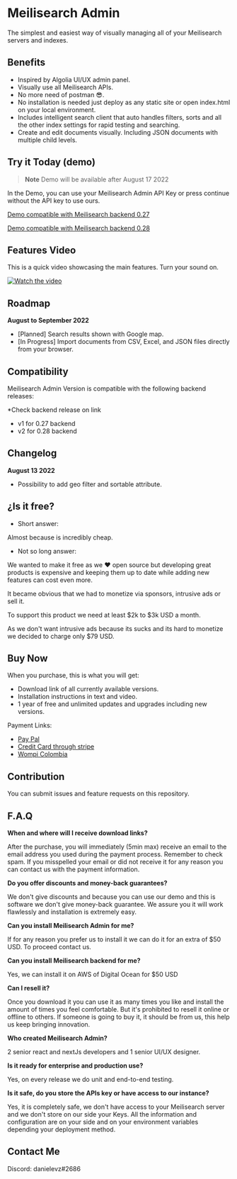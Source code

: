 # Meilisearch Admin

The simplest and easiest way of visually managing all of your Meilisearch servers and indexes.

## Benefits 

- Inspired by Algolia UI/UX admin panel.
- Visually use all Meilisearch APIs. 
- No more need of postman 😎.
- No installation is needed just deploy as any static site or open index.html on your local environment.
- Includes intelligent search client that auto handles filters, sorts and all the other index settings for rapid testing and searching.
- Create and edit documents visually. Including JSON documents with multiple child levels.  


## Try it Today (demo)

> **Note**
> Demo will be available after August 17 2022

In the Demo, you can use your Meilisearch Admin API Key or press continue without the API key to use ours. 

[Demo compatible with Meilisearch backend 0.27](https://027.meilisearchadmin.com)

[Demo compatible with Meilisearch backend 0.28](https://028.meilisearchadmin.com)

## Features Video

This is a quick video showcasing the main features. Turn your sound on.

[![Watch the video](https://img.youtube.com/vi/SJl2UWfy1nk/maxresdefault.jpg)](https://youtu.be/SJl2UWfy1nk)

## Roadmap

**August to September 2022**
- [Planned] Search results shown with Google map.
- [In Progress] Import documents from CSV, Excel, and JSON files directly from your browser.

## Compatibility

Meilisearch Admin Version is compatible with the following backend releases:

*Check backend release on link

- v1 for 0.27 backend
- v2 for 0.28 backend

## Changelog

**August 13 2022**

- Possibility to add geo filter and sortable attribute.


## ¿Is it free?

- Short answer: 

Almost because is incredibly cheap.

- Not so long answer:

We wanted to make it free as we ❤️ open source but developing great products is expensive and keeping them up to date while adding new features can cost even more.

It became obvious that we had to monetize via sponsors, intrusive ads or sell it. 

To support this product we need at least $2k to $3k USD a month.

As we don't want intrusive ads because its sucks and its hard to monetize we decided to charge only $79 USD. 


## Buy Now 
When you purchase, this is what you will get:

- Download link of all currently available versions.
- Installation instructions in text and video. 
- 1 year of free and unlimited updates and upgrades including new versions. 

Payment Links: 

- [Pay Pal](https://paypal.com)
- [Credit Card through stripe](https://stripe.com)
- [Wompi Colombia](https://wompi.com)


## Contribution 

You can submit issues and feature requests on this repository.


## F.A.Q

**When and where will I receive download links?**

After the purchase, you will immediately (5min max) receive an email to the email address you used during the payment process. Remember to check spam. If you misspelled your email or did not receive it for any reason you can contact us with the payment information.

**Do you offer discounts and money-back guarantees?**

We don't give discounts and because you can use our demo and this is software we don't give money-back guarantee. We assure you it will work flawlessly and installation is extremely easy.

**Can you install Meilisearch Admin for me?**

If for any reason you prefer us to install it we can do it for an extra of $50 USD. To proceed contact us.

**Can you install Meilisearch backend for me?**

Yes, we can install it on AWS of Digital Ocean for $50 USD 

**Can I resell it?**

Once you download it you can use it as many times you like and install the amount of times you feel comfortable. But it's prohibited to resell it online or offline to others. If someone is going to buy it, it should be from us, this help us keep bringing innovation.

**Who created Meilisearch Admin?**

2 senior react and nextJs developers and 1 senior UI/UX designer. 

**Is it ready for enterprise and production use?**

Yes, on every release we do unit and end-to-end testing. 

**Is it safe, do you store the APIs key or have access to our instance?**

Yes, it is completely safe, we don't have access to your Meilisearch server and we don't store on our side your Keys. All the information and configuration are on your side and on your environment variables depending your deployment method. 

## Contact Me 

Discord: danielevz#2686
